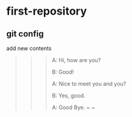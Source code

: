 # first-repository
## git config
add new contents

>>> A: Hi, how are you?
>>>
>>> B: Good!
>>>
>>> A: Nice to meet you and you?
>>>
>>> B: Yes, good.
>>>
>>> A: Good Bye.
>>> ~
>>> ~
